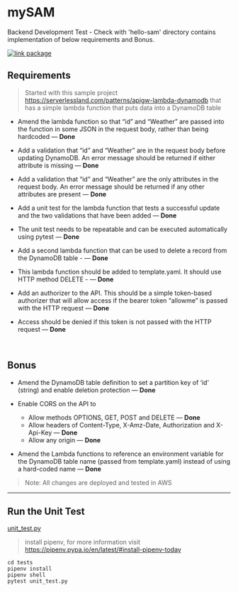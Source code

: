 # mySAM
Backend Development Test - Check with 'hello-sam' directory contains implementation of below requirements and Bonus.

[![link package][ddb-image]][package-url]


## Requirements

> Started with this sample project https://serverlessland.com/patterns/apigw-lambda-dynamodb that has a simple lambda function that puts data into a DynamoDB table

-	Amend the lambda function so that “id” and “Weather” are passed into the function in some JSON in the request body, rather than being hardcoded — <b>Done</b>

-	Add a validation that “id” and “Weather” are in the request body before updating DynamoDB. An error message should be returned if either attribute is missing  — <b>Done</b>

-	Add a validation that “id” and “Weather” are the only attributes in the request body. An error message should be returned if any other attributes are present  — <b>Done</b>

-	Add a unit test for the lambda function that tests a successful update and the two validations that have been added  — <b>Done</b>

-	The unit test needs to be repeatable and can be executed automatically using pytest  — <b>Done</b>

-	Add a second lambda function that can be used to delete a record from the DynamoDB table -  — <b>Done</b>

-	This lambda function should be added to template.yaml. It should use HTTP method DELETE -  — <b>Done</b>

-	Add an authorizer to the API. This should be a simple token-based authorizer that will allow access if the bearer token “allowme” is passed with the HTTP request  — <b>Done</b>

-	Access should be denied if this token is not passed with the HTTP request  — <b>Done</b>

 
## Bonus

-	Amend the DynamoDB table definition to set a partition key of ‘id’ (string) and enable deletion protection  — <b>Done</b>

-	Enable CORS on the API to
    - Allow methods OPTIONS, GET, POST and DELETE  — <b>Done</b>
    - Allow headers of Content-Type, X-Amz-Date, Authorization and X-Api-Key — <b>Done</b>
    - Allow any origin — <b>Done</b>
    
-	Amend the Lambda functions to reference an environment variable for the DynamoDB table name (passed from template.yaml) instead of using a hard-coded name — <b>Done</b>

> Note: All changes are deployed and tested in AWS

[ddb-image]: https://docs.aws.amazon.com/images/apigateway/latest/developerguide/images/ddb-crud.png
[package-url]: https://github.com/RajaSakthiyan/mySAM/tree/main/hello-sam


---

## Run the Unit Test
[unit_test.py](hello-sam/tests/unit_test.py) 

> install pipenv, for more information visit https://pipenv.pypa.io/en/latest/#install-pipenv-today

```shell
cd tests
pipenv install
pipenv shell
pytest unit_test.py
```